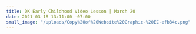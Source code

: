 ```yaml
---
title: DK Early Childhood Video Lesson | March 20
date: 2021-03-18 13:11:00 -07:00
small_image: "/uploads/Copy%20of%20Website%20Graphic-%20EC-efb34c.png"
---
```



